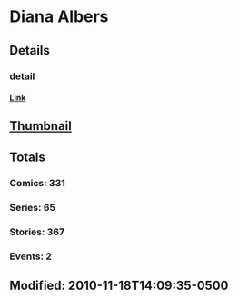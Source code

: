 # Diana  Albers 
## Details
### detail
#### [Link](http://marvel.com/comics/creators/1865/diana_albers?utm_campaign=apiRef&utm_source=225578a89fc76f3d20fbffda5d17a88d)
## [Thumbnail](http://i.annihil.us/u/prod/marvel/i/mg/b/40/image_not_available.jpg)
## Totals
### Comics: 331
### Series: 65
### Stories: 367
### Events: 2
## Modified: 2010-11-18T14:09:35-0500